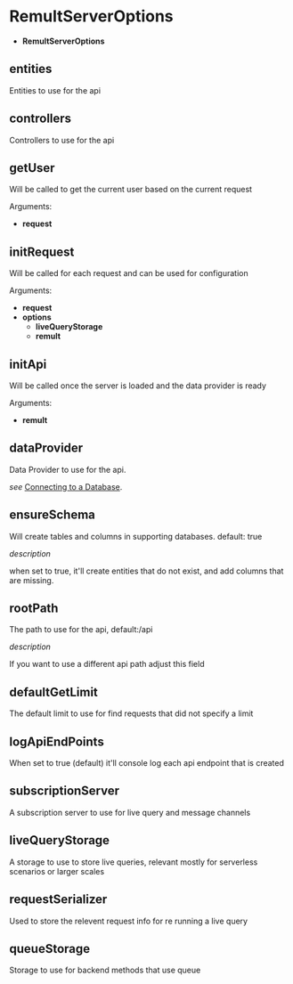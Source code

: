 # RemultServerOptions
* **RemultServerOptions**
## entities
Entities to use for the api
## controllers
Controllers to use for the api
## getUser
Will be called to get the current user based on the current request

Arguments:
* **request**
## initRequest
Will be called for each request and can be used for configuration

Arguments:
* **request**
* **options**
   * **liveQueryStorage**
   * **remult**
## initApi
Will be called once the server is loaded and the data provider is ready

Arguments:
* **remult**
## dataProvider
Data Provider to use for the api.
   
   
   *see*
   [Connecting to a Database](https://remult.dev/docs/databases.html).
   
## ensureSchema
Will create tables and columns in supporting databases. default: true
   
   
   *description*
   
   when set to true, it'll create entities that do not exist, and add columns that are missing.
   
## rootPath
The path to use for the api, default:/api
   
   
   *description*
   
   If you want to use a different api path adjust this field
   
## defaultGetLimit
The default limit to use for find requests that did not specify a limit
## logApiEndPoints
When set to true (default) it'll console log each api endpoint that is created
## subscriptionServer
A subscription server to use for live query and message channels
## liveQueryStorage
A storage to use to store live queries, relevant mostly for serverless scenarios or larger scales
## requestSerializer
Used to store the relevent request info for re running a live query
## queueStorage
Storage to use for backend methods that use queue
